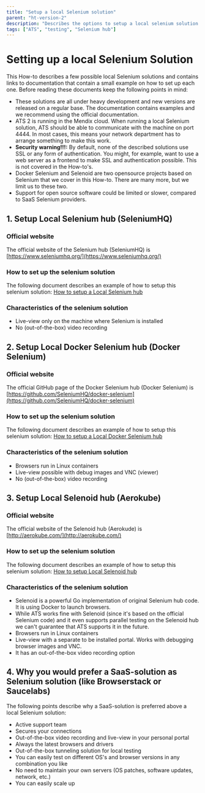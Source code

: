 ```yaml
---
title: "Setup a local Selenium solution"
parent: "ht-version-2"
description: "Describes the options to setup a local selenium solution."
tags: ["ATS", "testing", "Selenium hub"]
---
```


# Setting up a local Selenium Solution

This How-to describes a few possible local Selenium solutions and contains links to documentation that contain a small example on how to set up each one. Before reading these documents keep the following points in mind:

- These solutions are all under heavy development and new versions are released on a regular base. The documentation contains examples and we recommend using the official documentation.
- ATS 2 is running in the Mendix cloud. When running a local Selenium solution, ATS should be able to communicate with the machine on port 4444. In most cases, this means your network department has to arrange something to make this work.
- **Security warning!!!:** By default, none of the described solutions use SSL or any form of authentication. You might, for example, want to use a web server as a frontend to make SSL and authentication possible. This is not covered in the How-to's.
- Docker Selenium and Selenoid are two opensource projects based on Selenium that we cover in this How-to. There are many more, but we limit us to these two. 
- Support for open source software could be limited or slower, compared to SaaS Selenium providers.

## 1. Setup Local Selenium hub (SeleniumHQ) ##

### Official website
The official website of the Selenium hub (SeleniumHQ) is [https://www.seleniumhq.org/](https://www.seleniumhq.org/)

### How to set up the selenium solution
The following document describes an example of how to setup this selenium solution: [How to setup a Local Selenium hub](setup-local-selenium-hub)

### Characteristics of the selenium solution
- Live-view only on the machine where Selenium is installed
- No (out-of-the-box) video recording

## 2. Setup Local Docker Selenium hub (Docker Selenium) ##

### Official website
The official GitHub page of the Docker Selenium hub (Docker Selenium) is [https://github.com/SeleniumHQ/docker-selenium](https://github.com/SeleniumHQ/docker-selenium)

### How to set up the selenium solution
The following document describes an example of how to setup this selenium solution: [How to setup a Local Docker Selenium hub](setup-local-docker-selenium-hub)

### Characteristics of the selenium solution
- Browsers run in Linux containers
- Live-view possible with debug images and VNC (viewer)
- No (out-of-the-box) video recording

## 3. Setup Local Selenoid hub (Aerokube) ##

### Official website
The official website of the Selenoid hub (Aerokude) is [http://aerokube.com/](http://aerokube.com/)

### How to set up the selenium solution
The following document describes an example of how to setup this selenium solution: [How to setup Local Selenoid hub](setup-local-selenoid-hub)

### Characteristics of the selenium solution
- Selenoid is a powerful Go implementation of original Selenium hub code. It is using Docker to launch browsers.
- While ATS works fine with Selenoid (since it's based on the official Selenium code) and it even supports parallel testing on the Selenoid hub we can't guarantee that ATS supports it in the future.
- Browsers run in Linux containers
- Live-view with a separate to be installed portal. Works with debugging browser images and VNC.
- It has an out-of-the-box video recording option

## 4. Why you would prefer a SaaS-solution as Selenium solution (like Browserstack or Saucelabs) ##

The following points describe why a SaaS-solution is preferred above a local Selenium solution:
- Active support team
- Secures your connections
- Out-of-the-box video recording and live-view in your personal portal
- Always the latest browsers and drivers
- Out-of-the-box tunneling solution for local testing
- You can easily test on different OS's and browser versions in any combination you like
- No need to maintain your own servers (OS patches, software updates, network, etc.)
- You can easily scale up
